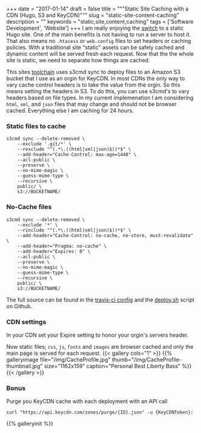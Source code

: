 +++
date = "2017-01-14"
draft = false
title = """Static Site Caching with a CDN (Hugo, S3 and KeyCDN)"""
slug = "static-site-content-caching"
description = ""
keywords = "static,site,content,caching"
tags = ['Software Development', 'Website']
+++
I am really enjoying the [switch](/posts/website-update-2016/) to a static Hugo site.  One of the main benefits is not having to run a server to host it.  That also means no `.htacess` or `web.config` files to set headers or caching policies.  With a traditional site "static" assets can be safely cached and dynamic content will be served fresh each request.  Now that the the whole site is static, we need to separate how things are cached.

This sites [toolchain](/stack/) uses s3cmd sync to deploy files to an Amazon S3 bucket that I use as an orgin for KeyCDN.  In most CDNs the only way to vary cache control headers is to take the value from the orgin.  So this means setting the headers in S3.  To do this, you can use s3cmd's to vary headers based on file types.  In my current implemenation I am considering `html`, `xml`, and `json` files that may change and should not be browser cached.  Everything else I am caching for 24 hours.

### Static files to cache
```
s3cmd sync --delete-removed \
    --exclude '.git/*' \
    --rexclude "^(.*\.((html|xml|json)$))*$" \
    --add-header="Cache-Control: max-age=1440" \
    --acl-public \
    --preserve \
    --no-mime-magic \
    --guess-mime-type \
    --recursive \
    public/ \
    s3://BUCKETNAME/     
```
### No-Cache files
```
s3cmd sync --delete-removed \
    --exclude '*' \
    --rinclude "^(.*\.((html|xml|json)$))*$" \
    --add-header="Cache-Control: no-cache, no-store, must-revalidate" \
    --add-header="Pragma: no-cache" \
    --add-header="Expires: 0" \
    --acl-public \
    --preserve \
    --no-mime-magic \
    --guess-mime-type \
    --recursive \
    public/ \
    s3://BUCKETNAME/   
```
The full source can be found in the [travis-ci config](sdf) and the [deploy.sh](sdfa) script on Github.
### CDN settings
In your CDN set your Expire setting to honor your orgin's servers header.

Now static files; `css`, `js`, `fonts` and `images` are browser cached and only the main page is served for each request.
{{< gallery cols="1" >}}
{{% galleryimage file="/img/CacheProfile.jpg" thumb="/img/CacheProfile-thumbnail.jpg" size="1162x159" caption="Personal Best Liberty Bass" %}}
{{< /gallery >}}
### Bonus
Purge you KeyCDN cache with each deployment with an API call
```
curl "https://api.keycdn.com/zones/purge/{ID}.json" -u {KeyCDNToken}:
```
{{% galleryinit %}}    